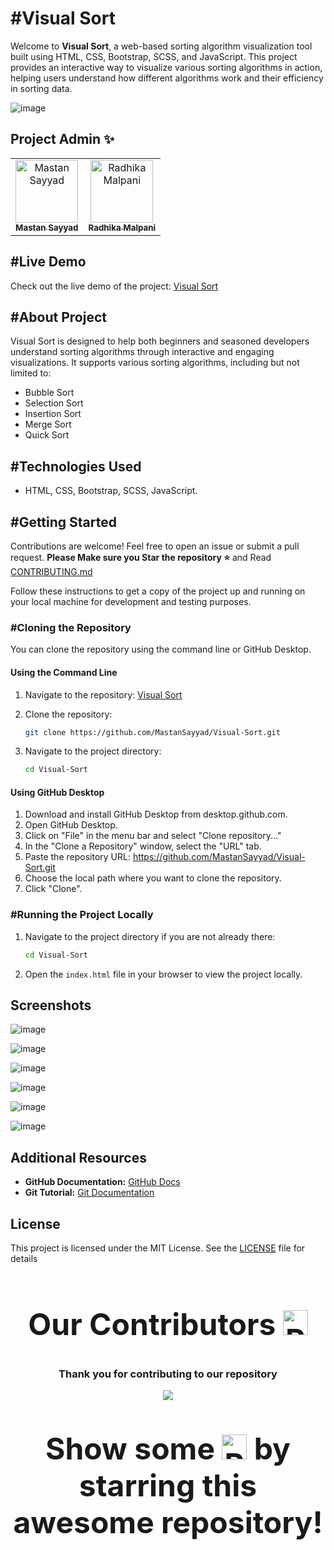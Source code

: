 # #Visual Sort 

Welcome to **Visual Sort**, a web-based sorting algorithm visualization tool built using HTML, CSS, Bootstrap, SCSS, and JavaScript. This project provides an interactive way to visualize various sorting algorithms in action, helping users understand how different algorithms work and their efficiency in sorting data.

![image](https://github.com/user-attachments/assets/3c613e72-1a56-4922-a39b-9e40d73adead)


##  Project Admin ✨

<table align="center">
  <tr>
<td align="center"><a href="https://github.com/MastanSayyad"><img src="https://media.licdn.com/dms/image/D4D03AQH5h5wjzu5JCw/profile-displayphoto-shrink_400_400/0/1720377064846?e=1726099200&v=beta&t=yEkMjvHLm06OHyiDKMX_ZSRA_-Lqq1oZY8-ukd-dW0E" width="100px;" alt="Mastan Sayyad"/><br /><sub><b>Mastan Sayyad</b></sub></a></td>
<td align="center"><a href="https://github.com/RadhikaMalpani1702"><img src="https://avatars.githubusercontent.com/u/163530398?v=4" width="100px;" alt="Radhika Malpani"/><br /><sub><b>Radhika Malpani</b></sub></a></td>
 </tr>
</table>

## #Live Demo

Check out the live demo of the project: [Visual Sort](https://visual-sort-pink.vercel.app/)

## #About Project

Visual Sort is designed to help both beginners and seasoned developers understand sorting algorithms through interactive and engaging visualizations. It supports various sorting algorithms, including but not limited to:

- Bubble Sort
- Selection Sort
- Insertion Sort
- Merge Sort
- Quick Sort

## #Technologies Used

- HTML, CSS, Bootstrap, SCSS, JavaScript.

## #Getting Started

Contributions are welcome! Feel free to open an issue or submit a pull request. 
**Please Make sure you Star the repository ⭐** and Read [CONTRIBUTING.md](https://github.com/MastanSayyad/Visual-Sort/blob/main/CONTRIBUTING.md)


Follow these instructions to get a copy of the project up and running on your local machine for development and testing purposes.

### #Cloning the Repository

You can clone the repository using the command line or GitHub Desktop.

#### Using the Command Line

1. Navigate to the repository: [Visual Sort](https://github.com/MastanSayyad/Visual-Sort)
2. Clone the repository:

   ```bash
   git clone https://github.com/MastanSayyad/Visual-Sort.git
   ```
3. Navigate to the project directory:
   ```bash
   cd Visual-Sort
   ```

#### Using GitHub Desktop
1. Download and install GitHub Desktop from desktop.github.com.
2. Open GitHub Desktop.
3. Click on "File" in the menu bar and select "Clone repository..."
4. In the "Clone a Repository" window, select the "URL" tab.
5. Paste the repository URL: https://github.com/MastanSayyad/Visual-Sort.git
6. Choose the local path where you want to clone the repository.
7. Click "Clone".


### #Running the Project Locally
1. Navigate to the project directory if you are not already there:

   ```bash
   cd Visual-Sort
    ```
2. Open the `index.html` file in your browser to view the project locally.


## Screenshots

![image](https://github.com/MastanSayyad/Visual-Sort/assets/101971980/60a1d8c8-c21f-482c-9e41-01e4bd98af4f)

![image](https://github.com/MastanSayyad/Visual-Sort/assets/101971980/476cc086-7296-4b30-ad03-664d0922a54a)

![image](https://github.com/MastanSayyad/Visual-Sort/assets/101971980/e8827938-f8b8-4b3b-bba3-6febf1650ab1)

![image](https://github.com/MastanSayyad/Visual-Sort/assets/101971980/224a066c-bbf9-42d8-aabb-6b0724fc45a6)

![image](https://github.com/MastanSayyad/Visual-Sort/assets/101971980/5b0d4a4a-c6d8-4718-b18f-3ffb90d07d75)

![image](https://github.com/MastanSayyad/Visual-Sort/assets/101971980/0df13876-f3af-4bec-800a-507c34dbf315)

## Additional Resources

- **GitHub Documentation:** [GitHub Docs](https://docs.github.com/)
- **Git Tutorial:** [Git Documentation](https://git-scm.com/doc)

## License
This project is licensed under the MIT License. See the [LICENSE](https://github.com/MastanSayyad/Visual-Sort/blob/main/LICENSE) file for details



<div align="center">
  <h2 style="font-size:3rem;">Our Contributors <img src="https://raw.githubusercontent.com/Tarikul-Islam-Anik/Animated-Fluent-Emojis/master/Emojis/Smilies/Red%20Heart.png" alt="Red Heart" width="40" height="40" /></h2>
  <h3>Thank you for contributing to our repository</h3>

  <a href="https://github.com/MastanSayyad/Visual-Sort/graphs/contributors">
    <img src="https://contributors-img.web.app/image?repo=MastanSayyad/Visual-Sort"/>
  </a>

  <p style="font-family:var(--ff-philosopher);font-size:3rem;"><b>Show some <img src="https://raw.githubusercontent.com/Tarikul-Islam-Anik/Animated-Fluent-Emojis/master/Emojis/Smilies/Red%20Heart.png" alt="Red Heart" width="40" height="40" /> by starring this awesome repository!</b></p>
</div>



